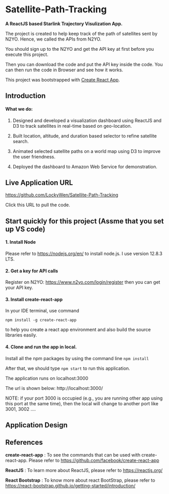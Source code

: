 # Satellite-Path-Tracking 

**A ReactJS based Starlink Trajectory Visulization App.**

The project is created to help keep track of the path of satellites sent by N2YO.
Hence, we called the APIs from N2YO.

You should sign up to the N2YO and get the API key at first before you execute this project. 

Then you can download the code and put the API key inside the code. You can then run the code in Browser and see how it works.  

This project was bootstrapped with [Create React App](https://github.com/facebook/create-react-app).

## Introduction

#### What we do: 

1. Designed and developed a visualization dashboard using ReactJS and D3 to track satellites in real-time based on geo-location.

2. Built location, altitude, and duration based selector to refine satellite search.

3. Animated selected satellite paths on a world map using D3 to improve the user friendness.

4. Deployed the dashboard to Amazon Web Service for demonstration. 

## Live Application URL 

https://github.com/LockyWen/Satellite-Path-Tracking

Click this URL to pull the code. 

## Start quickly for this project (Assme that you set up VS code)

#### 1. Install Node

Please refer to https://nodejs.org/en/ to install node.js. I use version 12.8.3 LTS.

#### 2. Get a key for API calls

Register on N2YO: https://www.n2yo.com/login/register then you can get your 
API key. 

#### 3. Install create-react-app

In your IDE terminal, use command 

`npm install -g create-react-app`

to help you create a react app environment and also build the source 
libraries easily. 

#### 4. Clone and run the app in local. 

Install all the npm packages by using the command line 
`npm install`

After that, we should type `npm start` to run this application. 

The application runs on localhost:3000

The url is shown below: http://localhost:3000/

NOTE: if your port 3000 is occupied (e.g., you are running other app using this 
port at the same time), then the local will change to another port like 3001, 3002 ....

## Application Design

## References 

**create-react-app** : To see the commands that can be used with create-react-app. Please refer to https://github.com/facebook/create-react-app

**ReactJS** : To learn more about ReactJS, please refer to https://reactjs.org/

**React Bootstrap** : To know more about react BootStrap, please refer to https://react-bootstrap.github.io/getting-started/introduction/
